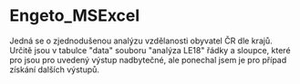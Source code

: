 # Engeto_MSExcel
Jedná se o zjednodušenou analýzu vzdělanosti obyvatel ČR dle krajů.
Určitě jsou v tabulce "data" souboru "analýza LE18" řádky a sloupce, které pro jsou pro uvedený výstup nadbytečné, ale ponechal jsem je pro případ získání dalších výstupů.
